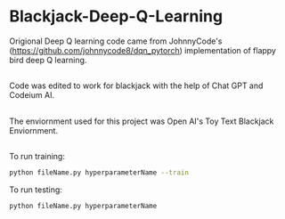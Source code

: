 # Blackjack-Deep-Q-Learning

 Origional Deep Q learning code came from JohnnyCode's (https://github.com/johnnycode8/dqn_pytorch) implementation of flappy bird deep Q learning.
 ##
 Code was edited to work for blackjack with the help of Chat GPT and Codeium AI. 
 ##
 The enviornment used for this project was Open AI's Toy Text Blackjack Enviornment.
 ##
 To run training: 
 ``` bash
 python fileName.py hyperparameterName --train
 ```
 To run testing:
 ``` bash
 python fileName.py hyperparameterName
 ```
